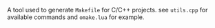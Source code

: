 A tool used to generate `Makefile` for C/C++ projects. see `utils.cpp` for available commands and `omake.lua` for example.
